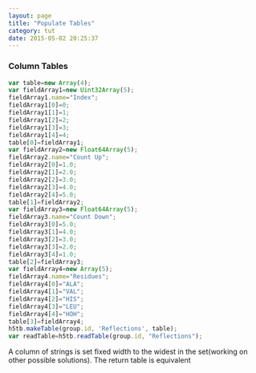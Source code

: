 ```yaml
---
layout: page
title: "Populate Tables"
category: tut
date: 2015-05-02 20:25:37
---
```


### Column Tables

```javascript
var table=new Array(4);
var fieldArray1=new Uint32Array(5);
fieldArray1.name="Index";
fieldArray1[0]=0;
fieldArray1[1]=1;
fieldArray1[2]=2;
fieldArray1[3]=3;
fieldArray1[4]=4;
table[0]=fieldArray1;
var fieldArray2=new Float64Array(5);
fieldArray2.name="Count Up";
fieldArray2[0]=1.0;
fieldArray2[1]=2.0;
fieldArray2[2]=3.0;
fieldArray2[3]=4.0;
fieldArray2[4]=5.0;
table[1]=fieldArray2;
var fieldArray3=new Float64Array(5);
fieldArray3.name="Count Down";
fieldArray3[0]=5.0;
fieldArray3[1]=4.0;
fieldArray3[2]=3.0;
fieldArray3[3]=2.0;
fieldArray3[4]=1.0;
table[2]=fieldArray3;
var fieldArray4=new Array(5);
fieldArray4.name="Residues";
fieldArray4[0]="ALA";
fieldArray4[1]="VAL";
fieldArray4[2]="HIS";
fieldArray4[3]="LEU";
fieldArray4[4]="HOH";
table[3]=fieldArray4;
h5tb.makeTable(group.id, 'Reflections', table);
var readTable=h5tb.readTable(group.id, "Reflections");
```

A column of strings is set fixed width to the widest in the set(working on other possible solutions). The return table is equivalent

